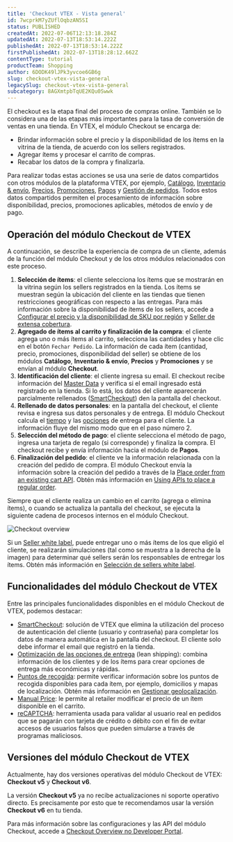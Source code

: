 ```yaml
---
title: 'Checkout VTEX - Vista general'
id: 7wcprkM7yZUflOqbzAN5SI
status: PUBLISHED
createdAt: 2022-07-06T12:13:18.284Z
updatedAt: 2022-07-13T18:53:14.222Z
publishedAt: 2022-07-13T18:53:14.222Z
firstPublishedAt: 2022-07-13T18:28:12.662Z
contentType: tutorial
productTeam: Shopping
author: 6DODK49lJPk3yvcoe6GB6g
slug: checkout-vtex-vista-general
legacySlug: checkout-vtex-vista-general
subcategory: 8AGXmtpbTqUE2KQu0Swwk
---
```


El checkout es la etapa final del proceso de compras online. También se lo considera una de las etapas más importantes para la tasa de conversión de ventas en una tienda. En VTEX, el módulo Checkout se encarga de:
- Brindar información sobre el precio y la disponibilidad de los ítems en la vitrina de la tienda, de acuerdo con los sellers registrados.
- Agregar ítems y procesar el carrito de compras.
- Recabar los datos de la compra y finalizarla.

Para realizar todas estas acciones se usa una serie de datos compartidos con otros módulos de la plataforma VTEX, por ejemplo, [Catálogo](https://help.vtex.com/es/tracks/catalogo-101--5AF0XfnjfWeopIFBgs3LIQ/3rA2tTpIoEXdv2nzC27zxR#), [Inventario & envío](https://help.vtex.com/es/tracks/logistica-101--13TFDwDttPl9ki9OXQhyjx#), [Precios](https://help.vtex.com/es/tracks/precos-101--6f8pwCns3PJHqMvQSugNfP#), [Promociones](https://help.vtex.com/es/tracks/promocoes--6asfF1vFYiZgTQtOzwJchR/2a2D0K85Ahvs4hLnL3Ag7N#), [Pagos](https://help.vtex.com/es/tracks/pagamentos--6GAS7ZzGAm7AGoEAwDbwJG/kdPbEIWf8Xq8tESQvViMB#) y [Gestión de pedidos](https://help.vtex.com/es/tracks/pedidos--2xkTisx4SXOWXQel8Jg8sa/3cjk655ZzDGICH4rVfgu7O#). Todos estos datos compartidos permiten el procesamiento de información sobre disponibilidad, precios, promociones aplicables, métodos de envío y de pago.

## Operación del módulo Checkout de VTEX

A continuación, se describe la experiencia de compra de un cliente, además de la función del módulo Checkout y de los otros módulos relacionados con este proceso.

1. **Selección de ítems**: el cliente selecciona los ítems que se mostrarán en la vitrina según los sellers registrados en la tienda. Los ítems se muestran según la ubicación del cliente en las tiendas que tienen restricciones geográficas con respecto a las entregas. Para más información sobre la disponibilidad de ítems de los sellers, accede a [Configurar el precio y la disponibilidad de SKU por región](https://help.vtex.com/es/tutorial/configurar-preco-e-disponibilidade-de-skus-por-region--12ne58BmvYsYuGsimmugoc#) y [Seller de extensa cobertura](https://help.vtex.com/es/tutorial/seller-abrangente--5Qn4O2GpjUIzWTPpvLUfkI#).
2. **Agregado de ítems al carrito y finalización de la compra**: el cliente agrega uno o más ítems al carrito, selecciona las cantidades y hace clic en el botón `Fechar Pedido`. La información de cada ítem (cantidad, precio, promociones, disponibilidad del seller) se obtiene de los módulos **Catálogo**, **Inventario & envío**, **Precios** y **Promociones** y se envían al módulo **Checkout**.
3. **Identificación del cliente**: el cliente ingresa su email. El checkout recibe información del [Master Data](https://help.vtex.com/es/tutorial/entendendo-o-funcionamento-das-consultas-no-master-data--tutorials_4629#) y verifica si el email ingresado está registrado en la tienda. Si lo está, los datos del cliente aparecerán parcialmente rellenados ([SmartCheckout](https://help.vtex.com/es/tutorial/smartcheckout-customer-information-automatic-fill-in--2Nuu3xAFzdhIzJIldAdtan#)) den la pantalla del checkout.
4. **Rellenado de datos personales**: en la pantalla del checkout, el cliente revisa e ingresa sus datos personales y de entrega. El módulo Checkout calcula el [tiempo](https://developers.vtex.com/vtex-rest-api/reference/calculatesla) y las [opciones](https://help.vtex.com/es/tutorial/otimizacao-das-opcoes-de-entrega-no-checkout--6DeGO9eBSFWe4XkoS0SxAB#) de entrega para el cliente. La información fluye del mismo modo que en el paso número 2.
5. **Selección del método de pago**: el cliente selecciona el método de pago, ingresa una tarjeta de regalo (si corresponde) y finaliza la compra. El checkout recibe y envía información hacia el módulo de **Pagos**.
6. **Finalización del pedido**: el cliente ve la información relacionada con la creación del pedido de compra. El módulo Checkout envía la información sobre la creación del pedido a través de la [Place order from an existing cart API](https://developers.vtex.com/vtex-rest-api/reference/placeorderfromexistingorderform). Obtén más información en [Using APIs to place a regular order](https://developers.vtex.com/vtex-rest-api/docs/using-apis-to-place-a-regular-order).

Siempre que el cliente realiza un cambio en el carrito (agrega o elimina ítems), o cuando se actualiza la pantalla del checkout, se ejecuta la siguiente cadena de procesos internos en el módulo Checkout.

![Checkout overview](//images.ctfassets.net/alneenqid6w5/6U3DBHywYW2RnlM94QQFg5/435f909fb3e5493329a6a76fcb398134/Checkout_Overview_ES.png)

<div class="alert alert-info">
Si un <a href="https://help.vtex.com/es/tutorial/definicoes-de-conta-franquia-e-seller-white-label--5orlGHyDHGAYciQ64oEgKa#">Seller white label</a>, puede entregar uno o más ítems de los que eligió el cliente, se realizarán simulaciones (tal como se muestra a la derecha de la imagen) para determinar qué sellers serán los responsables de entregar los ítems. Obtén más información en <a href="https://help.vtex.com/es/tutorial/white-label-sellers-selection--3MemNQ4pKkWCpMdzI27AHa#">Selección de sellers white label</a>.
</div>

## Funcionalidades del módulo Checkout de VTEX

Entre las principales funcionalidades disponibles en el módulo Checkout de VTEX, podemos destacar: 

- [SmartCheckout](https://help.vtex.com/es/tutorial/smartcheckout-customer-information-automatic-fill-in--2Nuu3xAFzdhIzJIldAdtan#): solución de VTEX que elimina la utilización del proceso de autenticación del cliente (usuario y contraseña) para completar los datos de manera automática en la pantalla del checkout. El cliente solo debe informar el email que registró en la tienda.
- [Optimización de las opciones de entrega](https://help.vtex.com/es/tutorial/otimizacao-das-opcoes-de-entrega-no-checkout--6DeGO9eBSFWe4XkoS0SxAB#) (lean shipping): combina información de los clientes y de los ítems para crear opciones de entrega más económicas y rápidas.
- [Puntos de recogida](https://help.vtex.com/es/tutorial/pontos-de-retirada--2fljn6wLjn8M4lJHA6HP3R#): permite verificar información sobre los puntos de recogida disponibles para cada ítem, por ejemplo, domicilios y mapas de localización. Obtén más información en [Gestionar geolocalización](https://help.vtex.com/es/tutorial/gerenciar-geolocalizacao--tutorials_138).
- [Manual Price](https://help.vtex.com/es/tutorial/modificar-o-preco-de-um-item-no-carrinho-de-compras--7Cd37aCAmtL1qmoZJJvjNf#): le permite al retailer modificar el precio de un ítem disponible en el carrito.
- [reCAPTCHA](https://help.vtex.com/es/tutorial/recaptcha-no-checkout--18Te3oDd7f4qcjKu9jhNzP): herramienta usada para validar al usuario real en pedidos que se pagarán con tarjeta de crédito o débito con el fin de evitar accesos de usuarios falsos que pueden simularse a través de programas maliciosos.

## Versiones del módulo Checkout de VTEX

Actualmente, hay dos versiones operativas del módulo Checkout de VTEX: **Checkout v5** y **Checkout v6**.

<div class="alert alert-info">
  La versión <b>Checkout v5</b> ya no recibe actualizaciones ni soporte operativo directo. Es precisamente por esto que te recomendamos usar la versión <b>Checkout v6</b> en tu tienda.
</div>

Para más información sobre las configuraciones y las API del módulo Checkout, accede a [Checkout Overview no Developer Portal](https://developers.vtex.com/vtex-rest-api/docs/checkout-overview).

